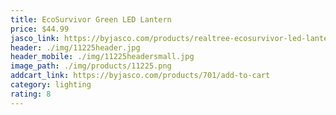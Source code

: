 ```yaml
---
title: EcoSurvivor Green LED Lantern
price: $44.99
jasco_link: https://byjasco.com/products/realtree-ecosurvivor-led-lantern-green-camo
header: ./img/11225header.jpg
header_mobile: ./img/11225headersmall.jpg
image_path: ./img/products/11225.png
addcart_link: https://byjasco.com/products/701/add-to-cart
category: lighting
rating: 8
---
```

